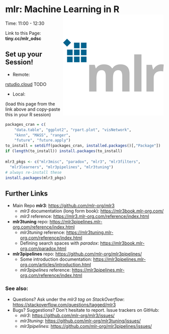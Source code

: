 
# mlr: Machine Learning in R <img src="mlr.png" align="right" />

Time: 11:00 - 12:30

Link to this Page: **tiny.cc/mlr_odsc**

## Set up your Session!

* Remote:

[rstudio.cloud](rstudio.cloud) TODO

* Local:

(load this page from the link above and copy-paste this in your R session)

```r
packages_cran = c(
    "data.table", "ggplot2", "rpart.plot", "visNetwork",
    "kknn", "MASS", "ranger",
    "future", "future.apply")
to_install = setdiff(packages_cran, installed.packages()[,"Package"])
if (length(to_install)) install.packages(to_install)

mlr3_pkgs <- c("mlr3misc", "paradox", "mlr3", "mlr3filters",
  "mlr3learners", "mlr3pipelines", "mlr3tuning")
# always re-install these
install.packages(mlr3_pkgs)
```

## Further Links

- Main Repo **mlr3**: https://github.com/mlr-org/mlr3
  - *mlr3* documentation (long form book): https://mlr3book.mlr-org.com/
  - *mlr3* reference: https://mlr3.mlr-org.com/reference/index.html
- **mlr3tuning** repo: https://mlr3pipelines.mlr-org.com/reference/index.html
  - *mlr3tuning* reference: https://mlr3tuning.mlr-org.com/reference/index.html
  - Defining search spaces with *paradox*: https://mlr3book.mlr-org.com/paradox.html
- **mlr3pipelines** repo: https://github.com/mlr-org/mlr3pipelines/
  - Some introduction documentation: https://mlr3pipelines.mlr-org.com/articles/introduction.html
  - *mlr3pipelines* reference: <https://mlr3pipelines.mlr-org.com/reference/index.html>

### See also:
- Questions? Ask under the *mlr3 tag on StackOverflow*: https://stackoverflow.com/questions/tagged/mlr3
- Bugs? Suggestions? Don't hesitate to report. Issue trackers on GitHub:
  - *mlr3*: https://github.com/mlr-org/mlr3/issues/
  - *mlr3tuning*: https://github.com/mlr-org/mlr3tuning/issues/
  - *mlr3pipelines*: https://github.com/mlr-org/mlr3pipelines/issues/
